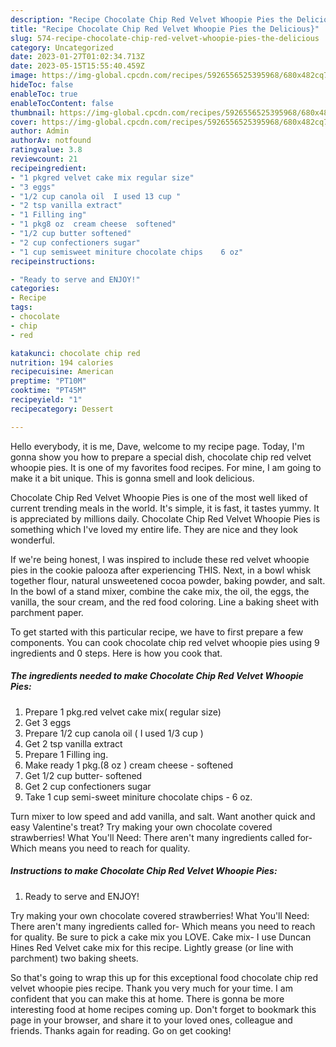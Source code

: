 ```yaml
---
description: "Recipe Chocolate Chip Red Velvet Whoopie Pies the Delicious}"
title: "Recipe Chocolate Chip Red Velvet Whoopie Pies the Delicious}"
slug: 574-recipe-chocolate-chip-red-velvet-whoopie-pies-the-delicious
category: Uncategorized
date: 2023-01-27T01:02:34.713Z
date: 2023-05-15T15:55:40.459Z
image: https://img-global.cpcdn.com/recipes/5926556525395968/680x482cq70/chocolate-chip-red-velvet-whoopie-pies-recipe-main-photo.jpg
hideToc: false
enableToc: true
enableTocContent: false
thumbnail: https://img-global.cpcdn.com/recipes/5926556525395968/680x482cq70/chocolate-chip-red-velvet-whoopie-pies-recipe-main-photo.jpg
cover: https://img-global.cpcdn.com/recipes/5926556525395968/680x482cq70/chocolate-chip-red-velvet-whoopie-pies-recipe-main-photo.jpg
author: Admin
authorAv: notfound
ratingvalue: 3.8
reviewcount: 21
recipeingredient:
- "1 pkgred velvet cake mix regular size"
- "3 eggs"
- "1/2 cup canola oil  I used 13 cup "
- "2 tsp vanilla extract"
- "1 Filling ing"
- "1 pkg8 oz  cream cheese  softened"
- "1/2 cup butter softened"
- "2 cup confectioners sugar"
- "1 cup semisweet miniture chocolate chips    6 oz"
recipeinstructions:

- "Ready to serve and ENJOY!"
categories:
- Recipe
tags:
- chocolate
- chip
- red

katakunci: chocolate chip red 
nutrition: 194 calories
recipecuisine: American
preptime: "PT10M"
cooktime: "PT45M"
recipeyield: "1"
recipecategory: Dessert

---
```



Hello everybody, it is me, Dave, welcome to my recipe page. Today, I'm gonna show you how to prepare a special dish, chocolate chip red velvet whoopie pies. It is one of my favorites food recipes. For mine, I am going to make it a bit unique. This is gonna smell and look delicious.

Chocolate Chip Red Velvet Whoopie Pies is one of the most well liked of current trending meals in the world. It's simple, it is fast, it tastes yummy. It is appreciated by millions daily. Chocolate Chip Red Velvet Whoopie Pies is something which I've loved my entire life. They are nice and they look wonderful.

If we&#39;re being honest, I was inspired to include these red velvet whoopie pies in the cookie palooza after experiencing THIS. Next, in a bowl whisk together flour, natural unsweetened cocoa powder, baking powder, and salt. In the bowl of a stand mixer, combine the cake mix, the oil, the eggs, the vanilla, the sour cream, and the red food coloring. Line a baking sheet with parchment paper.


To get started with this particular recipe, we have to first prepare a few components. You can cook chocolate chip red velvet whoopie pies using 9 ingredients and 0 steps. Here is how you cook that.

<!--inarticleads1-->

##### The ingredients needed to make Chocolate Chip Red Velvet Whoopie Pies:

1. Prepare 1 pkg.red velvet cake mix( regular size)
1. Get 3 eggs
1. Prepare 1/2 cup canola oil ( I used 1/3 cup )
1. Get 2 tsp vanilla extract
1. Prepare 1 Filling ing.
1. Make ready 1 pkg.(8 oz ) cream cheese - softened
1. Get 1/2 cup butter- softened
1. Get 2 cup confectioners sugar
1. Take 1 cup semi-sweet miniture chocolate chips   - 6 oz.


Turn mixer to low speed and add vanilla, and salt. Want another quick and easy Valentine&#39;s treat? Try making your own chocolate covered strawberries! What You&#39;ll Need: There aren&#39;t many ingredients called for- Which means you need to reach for quality. 

<!--inarticleads2-->

##### Instructions to make Chocolate Chip Red Velvet Whoopie Pies:


1. Ready to serve and ENJOY!

Try making your own chocolate covered strawberries! What You&#39;ll Need: There aren&#39;t many ingredients called for- Which means you need to reach for quality. Be sure to pick a cake mix you LOVE. Cake mix- I use Duncan Hines Red Velvet cake mix for this recipe. Lightly grease (or line with parchment) two baking sheets. 

So that's going to wrap this up for this exceptional food chocolate chip red velvet whoopie pies recipe. Thank you very much for your time. I am confident that you can make this at home. There is gonna be more interesting food at home recipes coming up. Don't forget to bookmark this page in your browser, and share it to your loved ones, colleague and friends. Thanks again for reading. Go on get cooking!
